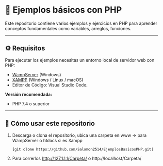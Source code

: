 # 📌 Ejemplos básicos con PHP

Este repositorio contiene varios ejemplos y ejercicios en PHP para aprender conceptos fundamentales como variables, arreglos, funciones.

---

## ⚙️ Requisitos

Para ejecutar los ejemplos necesitas un entorno local de servidor web con PHP:

- [WampServer](https://www.wampserver.com/en/) (Windows)  
- [XAMPP](https://www.apachefriends.org/) (Windows / Linux / macOS)
- Editor de Código: Visual Studio Code.

**Versión recomendada:**  
- PHP 7.4 o superior   

---

## 🚀 Cómo usar este repositorio

1. Descarga o clona el repositorio, ubica una carpeta en www -> para WampServer o htdocs  si es Xampp
   ```bash
   [git clone https://github.com/Salomon2514/EjemplosBasicosPHP.git]
2. Para correrlos http://127.1.1.1/Carpeta/ o  http://localhost/Carpeta/
